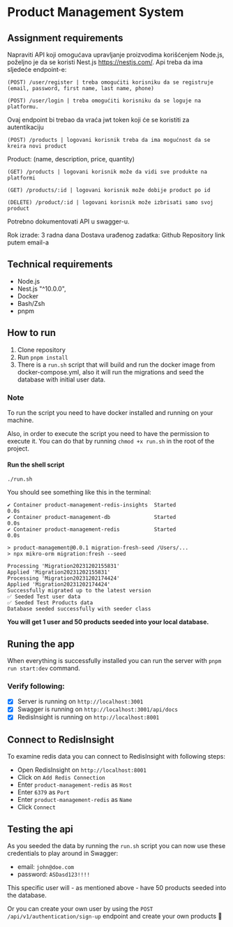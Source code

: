 # Product Management System

## Assignment requirements

Napraviti API koji omogućava upravljanje proizvodima korišćenjem Node.js, poželjno je da se
koristi Nest.js https://nestjs.com/.
Api treba da ima sljedeće endpoint-e:

`(POST) /user/register | treba omogućiti korisniku da se registruje
(email, password, first name, last name, phone)`

`(POST) /user/login | treba omogućiti korisniku da se loguje na platformu.`

Ovaj endpoint bi trebao da vraća jwt token koji će se koristiti za
autentikaciju

`(POST) /products | logovani korisnik treba da ima mogućnost da se kreira novi product`

Product: (name, description, price, quantity)

`(GET) /products | logovani korisnik može da vidi sve produkte na platformi`

`(GET) /products/:id | logovani korisnik može dobije product po id`

`(DELETE) /product/:id | logovani korisnik može izbrisati samo svoj product`

Potrebno dokumentovati API u swagger-u.

Rok izrade: 3 radna dana
Dostava urađenog zadatka: Github Repository link putem email-a

## Technical requirements

- Node.js
- Nest.js "^10.0.0",
- Docker
- Bash/Zsh
- pnpm

## How to run

1. Clone repository
2. Run `pnpm install`
3. There is a `run.sh` script that will build and run the docker image from docker-compose.yml, also it will run the migrations and seed the database with initial user data.

### Note

To run the script you need to have docker installed and running on your machine.

Also, in order to execute the script you need to have the permission to execute it. You can do that by running `chmod +x run.sh` in the root of the project.

#### Run the shell script
`./run.sh`

You should see something like this in the terminal:

    ✔ Container product-management-redis-insights  Started                                                                                                                                                                         0.0s 
    ✔ Container product-management-db              Started                                                                                                                                                                         0.0s
    ✔ Container product-management-redis           Started                                                                                                                                                                                    0.0s
    
    > product-management@0.0.1 migration-fresh-seed /Users/...
    > npx mikro-orm migration:fresh --seed
    
    Processing 'Migration20231202155831'
    Applied 'Migration20231202155831'
    Processing 'Migration20231202174424'
    Applied 'Migration20231202174424'
    Successfully migrated up to the latest version
    ✅ Seeded Test user data
    ✅ Seeded Test Products data
    Database seeded successfully with seeder class 

**You will get 1 user and 50 products seeded into your local database.**

## Runing the app

When everything is successfully installed you can run the server with `pnpm run start:dev` command.

### Verify following:

- [x] Server is running on `http://localhost:3001`
- [x] Swagger is running on `http://localhost:3001/api/docs`
- [x] RedisInsight is running on `http://localhost:8001`

## Connect to RedisInsight

To examine redis data you can connect to RedisInsight with following steps:

- Open RedisInsight on `http://localhost:8001`
- Click on `Add Redis Connection`
- Enter `product-management-redis` as `Host`
- Enter `6379` as `Port`
- Enter `product-management-redis` as `Name`
- Click `Connect`

## Testing the api

As you seeded the data by running the `run.sh` script you can now use these credentials to play around in Swagger:

- email: `john@doe.com`
- password: `ASDasd123!!!!`

This specific user will - as mentioned above - have 50 products seeded into the database.

Or you can create your own user by using the `POST /api/v1/authentication/sign-up` endpoint and create your own products 🚀


